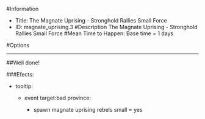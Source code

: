 #Information
 - Title: The Magnate Uprising - Stronghold Rallies Small Force
 - ID: magnate_uprising.3
#Description
The Magnate Uprising - Stronghold Rallies Small Force
#Mean Time to Happen:
Base time = 1 days

#Options

___
##Well done!

###Efects:<ul><li>tooltip:</li><ul><li>event target:bad province:</li><ul><li>spawn magnate uprising rebels small = yes</li></ul></ul></ul>
